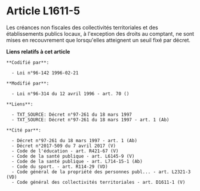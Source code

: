 # Article L1611-5

Les créances non fiscales des collectivités territoriales et des établissements publics locaux, à l'exception des droits au
comptant, ne sont mises en recouvrement que lorsqu'elles atteignent un seuil fixé par décret.

**Liens relatifs à cet article**

	**Codifié par**:

	  - Loi n°96-142 1996-02-21

	**Modifié par**:

	  - Loi n°96-314 du 12 avril 1996 - art. 70 ()

	**Liens**:

	  - TXT_SOURCE: Décret n°97-261 du 18 mars 1997
	  - TXT_SOURCE: Décret n°97-261 du 18 mars 1997 - art. 1 (Ab)

	**Cité par**:

	  - Décret n°97-261 du 18 mars 1997 - art. 1 (Ab)
	  - Décret n°2017-509 du 7 avril 2017 (V)
	  - Code de l'éducation - art. R421-67 (V)
	  - Code de la santé publique - art. L6145-9 (V)
	  - Code de la santé publique - art. L714-15-1 (Ab)
	  - Code du sport. - art. R114-29 (VD)
	  - Code général de la propriété des personnes publ... - art. L2321-3 (VD)
	  - Code général des collectivités territoriales - art. D1611-1 (V)
